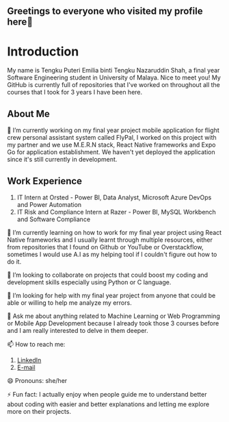## Greetings to everyone who visited my profile here👋

# Introduction
My name is Tengku Puteri Emilia binti Tengku Nazaruddin Shah, a final year Software Engineering student in University of Malaya. Nice to meet you! My GitHub is currently full of repositories that I've worked on throughout all the courses that I took for 3 years I have been here.

## About Me
🔭 I’m currently working on my final year project mobile application for flight crew personal assistant system called FlyPal, I worked on this project with my partner and we use M.E.R.N stack, React Native frameworks and Expo Go for application establishment. We haven't yet deployed the application since it's still currently in development.

## Work Experience
1. IT Intern at Orsted - Power BI, Data Analyst, Microsoft Azure DevOps and Power Automation
2. IT Risk and Compliance Intern at Razer - Power BI, MySQL Workbench and Software Compliance

🌱 I’m currently learning on how to work for my final year project using React Native frameworks and I usually learnt through multiple resources, either from repositories that I found on Github or YouTube or Overstackflow, sometimes I would use A.I as my helping tool if I couldn't figure out how to do it.

👯 I’m looking to collaborate on projects that could boost my coding and development skills especially using Python or C language.

🤔 I’m looking for help with my final year project from anyone that could be able or willing to help me analyze my errors.

💬 Ask me about anything related to Machine Learning or Web Programming or Mobile App Development because I already took those 3 courses before and I am really interested to delve in them deeper.

📫 How to reach me: 
1. [LinkedIn](https://www.linkedin.com/in/tgputeriemilia/)
2. [E-mail](mailto:tgputeriemilia@gmail.com)

😄 Pronouns: she/her

⚡ Fun fact: I actually enjoy when people guide me to understand better about coding with easier and better explanations and letting me explore more on their projects.

